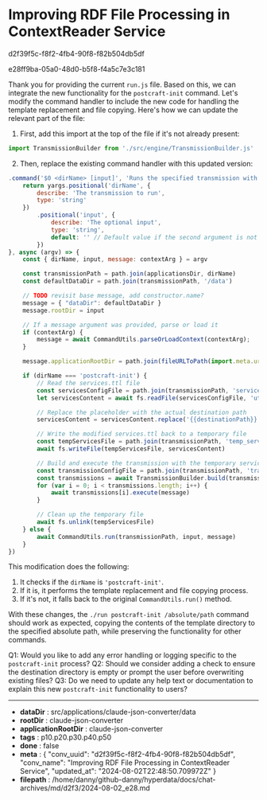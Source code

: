 # Improving RDF File Processing in ContextReader Service

d2f39f5c-f8f2-4fb4-90f8-f82b504db5df

e28ff9ba-05a0-48d0-b5f8-f4a5c7e3c181

 Thank you for providing the current `run.js` file. Based on this, we can integrate the new functionality for the `postcraft-init` command. Let's modify the command handler to include the new code for handling the template replacement and file copying. Here's how we can update the relevant part of the file:

1. First, add this import at the top of the file if it's not already present:

```javascript
import TransmissionBuilder from './src/engine/TransmissionBuilder.js'
```

2. Then, replace the existing command handler with this updated version:

```javascript
.command('$0 <dirName> [input]', 'Runs the specified transmission with optional input value', (yargs) => {
    return yargs.positional('dirName', {
        describe: 'The transmission to run',
        type: 'string'
    })
        .positional('input', {
            describe: 'The optional input',
            type: 'string',
            default: '' // Default value if the second argument is not provided
        })
}, async (argv) => {
    const { dirName, input, message: contextArg } = argv

    const transmissionPath = path.join(applicationsDir, dirName)
    const defaultDataDir = path.join(transmissionPath, '/data')

    // TODO revisit base message, add constructor.name?
    message = { "dataDir": defaultDataDir }
    message.rootDir = input

    // If a message argument was provided, parse or load it
    if (contextArg) {
        message = await CommandUtils.parseOrLoadContext(contextArg);
    }

    message.applicationRootDir = path.join(fileURLToPath(import.meta.url), '../', transmissionPath)

    if (dirName === 'postcraft-init') {
        // Read the services.ttl file
        const servicesConfigFile = path.join(transmissionPath, 'services.ttl')
        let servicesContent = await fs.readFile(servicesConfigFile, 'utf8')

        // Replace the placeholder with the actual destination path
        servicesContent = servicesContent.replace('{{destinationPath}}', input)

        // Write the modified services.ttl back to a temporary file
        const tempServicesFile = path.join(transmissionPath, 'temp_services.ttl')
        await fs.writeFile(tempServicesFile, servicesContent)

        // Build and execute the transmission with the temporary services file
        const transmissionConfigFile = path.join(transmissionPath, 'transmission.ttl')
        const transmissions = await TransmissionBuilder.build(transmissionConfigFile, tempServicesFile)
        for (var i = 0; i < transmissions.length; i++) {
            await transmissions[i].execute(message)
        }

        // Clean up the temporary file
        await fs.unlink(tempServicesFile)
    } else {
        await CommandUtils.run(transmissionPath, input, message)
    }
})
```

This modification does the following:

1. It checks if the `dirName` is `'postcraft-init'`.
2. If it is, it performs the template replacement and file copying process.
3. If it's not, it falls back to the original `CommandUtils.run()` method.

With these changes, the `./run postcraft-init /absolute/path` command should work as expected, copying the contents of the template directory to the specified absolute path, while preserving the functionality for other commands.

Q1: Would you like to add any error handling or logging specific to the `postcraft-init` process?
Q2: Should we consider adding a check to ensure the destination directory is empty or prompt the user before overwriting existing files?
Q3: Do we need to update any help text or documentation to explain this new `postcraft-init` functionality to users?

---

* **dataDir** : src/applications/claude-json-converter/data
* **rootDir** : claude-json-converter
* **applicationRootDir** : claude-json-converter
* **tags** : p10.p20.p30.p40.p50
* **done** : false
* **meta** : {
  "conv_uuid": "d2f39f5c-f8f2-4fb4-90f8-f82b504db5df",
  "conv_name": "Improving RDF File Processing in ContextReader Service",
  "updated_at": "2024-08-02T22:48:50.709972Z"
}
* **filepath** : /home/danny/github-danny/hyperdata/docs/chat-archives/md/d2f3/2024-08-02_e28.md